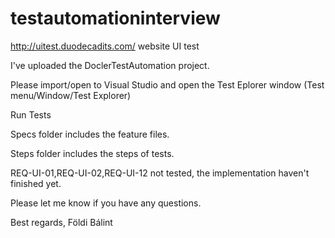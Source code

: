 # testautomationinterview
http://uitest.duodecadits.com/ website UI test

I've uploaded the DoclerTestAutomation project.

Please import/open to Visual Studio and open the Test Eplorer window (Test menu/Window/Test Explorer)

Run Tests

Specs folder includes the feature files.

Steps folder includes the steps of tests.

REQ-UI-01,REQ-UI-02,REQ-UI-12 not tested, the implementation haven't finished yet.

Please let me know if you have any questions.

Best regards,
Földi Bálint
